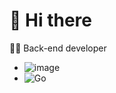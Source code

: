 #  👋 Hi there

👨‍💻 Back-end developer 
 - ![image](https://img.shields.io/badge/TypeScript-007ACC?style=for-the-badge&logo=typescript&logoColor=white)
 - ![Go](https://img.shields.io/badge/go-%2300ADD8.svg?style=for-the-badge&logo=go&logoColor=white)
